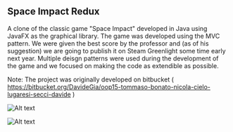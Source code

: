 ## Space Impact Redux ##

A clone of the classic game "Space Impact" developed in Java using JavaFX as the graphical library. The game was developed using the MVC pattern. We were given the best score by the professor and (as of his suggestion) we are going to publish it on Steam Greenlight some time early next year.
Multiple deisgn patterns were used during the development of the game and we focused on making the code as extendible as possible.

Note: The project was originally developed on bitbucket ( https://bitbucket.org/DavideGia/oop15-tommaso-bonato-nicola-cielo-lugaresi-secci-davide )

![Alt text](http://i.imgur.com/D9s7g9o.png)

![Alt text](http://i.imgur.com/hO6bG0q.png)

